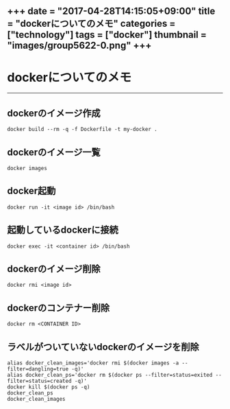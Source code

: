+++
date = "2017-04-28T14:15:05+09:00"
title = "dockerについてのメモ"
categories = ["technology"]
tags = ["docker"]
thumbnail = "images/group5622-0.png"
+++
---
# dockerについてのメモ
---

## dockerのイメージ作成
```
docker build --rm -q -f Dockerfile -t my-docker .
```

## dockerのイメージ一覧
```
docker images
```

## docker起動
```
docker run -it <image id> /bin/bash
```

## 起動しているdockerに接続
```
docker exec -it <container id> /bin/bash
```

## dockerのイメージ削除
```
docker rmi <image id>
```

## dockerのコンテナー削除
```
docker rm <CONTAINER ID>
```

## ラベルがついていないdockerのイメージを削除
```
alias docker_clean_images='docker rmi $(docker images -a --filter=dangling=true -q)'
alias docker_clean_ps='docker rm $(docker ps --filter=status=exited --filter=status=created -q)'
docker kill $(docker ps -q)
docker_clean_ps
docker_clean_images
```
